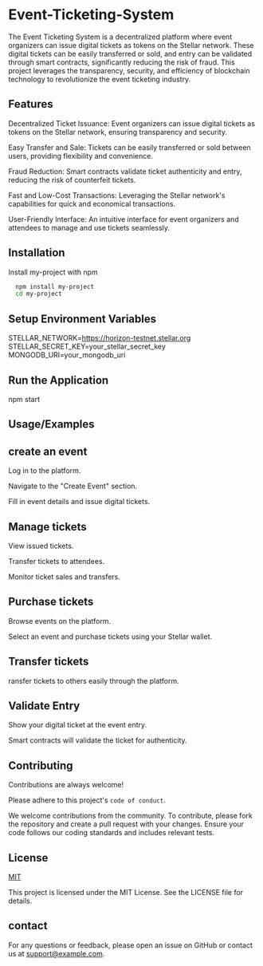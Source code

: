 

# Event-Ticketing-System

The Event Ticketing System is a decentralized platform where event organizers can issue digital tickets as tokens on the Stellar network. These digital tickets can be easily transferred or sold, and entry can be validated through smart contracts, significantly reducing the risk of fraud. This project leverages the transparency, security, and efficiency of blockchain technology to revolutionize the event ticketing industry.


## Features

Decentralized Ticket Issuance: Event organizers can issue digital tickets as tokens on the Stellar network, ensuring transparency and security.

Easy Transfer and Sale: Tickets can be easily transferred or sold between users, providing flexibility and convenience.

Fraud Reduction: Smart contracts validate ticket authenticity and entry, reducing the risk of counterfeit tickets.

Fast and Low-Cost Transactions: Leveraging the Stellar network's capabilities for quick and economical transactions.

User-Friendly Interface: An intuitive interface for event organizers and attendees to manage and use tickets seamlessly.
## Installation

Install my-project with npm

```bash
  npm install my-project
  cd my-project
```
##  Setup Environment Variables

STELLAR_NETWORK=https://horizon-testnet.stellar.org
STELLAR_SECRET_KEY=your_stellar_secret_key
MONGODB_URI=your_mongodb_uri

## Run the Application

npm start


## Usage/Examples

## create an event

Log in to the platform.

Navigate to the "Create Event" section.

Fill in event details and issue digital tickets.

## Manage tickets

View issued tickets.

Transfer tickets to attendees.

Monitor ticket sales and transfers.

## Purchase tickets

Browse events on the platform.

Select an event and purchase tickets using your Stellar wallet.

## Transfer tickets

ransfer tickets to others easily through the platform.

## Validate Entry

Show your digital ticket at the event entry.

Smart contracts will validate the ticket for authenticity.
## Contributing

Contributions are always welcome!

Please adhere to this project's `code of conduct`.

We welcome contributions from the community. To contribute, please fork the repository and create a pull request with your changes. Ensure your code follows our coding standards and includes relevant tests.
## License

[MIT](https://choosealicense.com/licenses/mit/)

This project is licensed under the MIT License. See the LICENSE file for details.
## contact

For any questions or feedback, please open an issue on GitHub or contact us at support@example.com.

